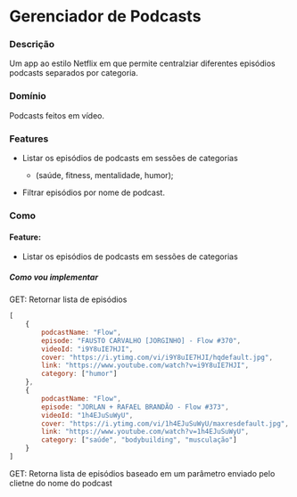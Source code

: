 # Gerenciador de Podcasts


### Descrição

Um app ao estilo Netflix em que permite centralziar diferentes episódios podcasts separados por categoria.


### Domínio

Podcasts feitos em vídeo.


### Features

- Listar os episódios de podcasts em sessões de categorias
    - (saúde, fitness, mentalidade, humor);

- Filtrar episódios por nome de podcast.


### Como


#### Feature:
- Listar os episódios de podcasts em sessões de categorias

##### Como vou implementar

GET: Retornar lista de episódios

````js
[
    {
        podcastName: "Flow",
        episode: "FAUSTO CARVALHO [JORGINHO] - Flow #370",
        videoId: "i9Y8uIE7HJI",
        cover: "https://i.ytimg.com/vi/i9Y8uIE7HJI/hqdefault.jpg",
        link: "https://www.youtube.com/watch?v=i9Y8uIE7HJI",
        category: ["humor"]
    },
    {
        podcastName: "Flow",
        episode: "JORLAN + RAFAEL BRANDÃO - Flow #373",
        videoId: "1h4EJuSuWyU",
        cover: "https://i.ytimg.com/vi/1h4EJuSuWyU/maxresdefault.jpg",
        link: "https://www.youtube.com/watch?v=1h4EJuSuWyU",
        category: ["saúde", "bodybuilding", "musculação"]
    }
]
````

GET: Retorna lista de episódios baseado em um parâmetro enviado pelo clietne do nome do podcast